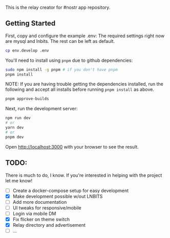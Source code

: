 This is the relay creator for #nostr app repository.

## Getting Started

First, copy and configure the example .env:
The required settings right now are mysql and lnbits.
The rest can be left as default.

```bash
cp env.develop .env
```

You'll need to install using `pnpm` due to github dependencies:

```bash
sudo npm install -g pnpm # if you don't have pnpm
pnpm install
```

NOTE: If you are having trouble getting the dependencies installed, 
run the following and accept all installs before running `pnpm install` as above.

```bash
pnpm approve-builds
```


Next, run the development server:

```bash
npm run dev
# or
yarn dev
# or
pnpm dev
```

Open [http://localhost:3000](http://localhost:3000) with your browser to see the result.

## TODO:
There is much to do, I know.  If you're interested in helping with the project let me know!

- [ ] Create a docker-compose setup for easy development
- [x] Make development possible w/out LNBITS
- [ ] Add more documentation
- [ ] UI tweaks for responsive/mobile
- [ ] Login via mobile DM
- [x] Fix flicker on theme switch
- [x] Relay directory and advertisement
- [ ] ...
